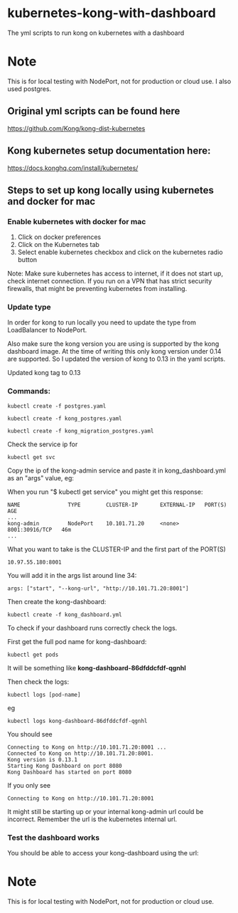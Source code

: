 # kubernetes-kong-with-dashboard
The yml scripts to run kong on kubernetes with a dashboard

# Note

This is for local testing with NodePort, not for production or cloud use. 
I also used postgres.

## Original yml scripts can be found here

https://github.com/Kong/kong-dist-kubernetes

## Kong kubernetes setup documentation here:

https://docs.konghq.com/install/kubernetes/

## Steps to set up kong locally using kubernetes and docker for mac

### Enable kubernetes with docker for mac

1. Click on docker preferences
1. Click on the Kubernetes tab
1. Select enable kubernetes checkbox and click on the kubernetes radio button

Note: Make sure kubernetes has access to internet, if it does not start up, check internet connection. If you run on a VPN that has strict security firewalls, that might be preventing kubernetes from installing. 

### Update type

In order for kong to run locally you need to update the type from LoadBalancer to NodePort.

Also make sure the kong version you are using is supported by the kong dashboard image. At the time of writing this only kong version under 0.14 are supported. So I updated the version of kong to 0.13 in the yaml scripts.

Updated kong tag to 0.13

### Commands:

    kubectl create -f postgres.yaml    

    kubectl create -f kong_postgres.yaml

    kubectl create -f kong_migration_postgres.yaml

Check the service ip for 

    kubectl get svc

Copy the ip of the kong-admin service and paste it in kong_dashboard.yml as an "args" value, eg:

When you run "$ kubectl get service" you might get this response:

    NAME               TYPE        CLUSTER-IP       EXTERNAL-IP   PORT(S)          AGE
    ...
    kong-admin         NodePort    10.101.71.20     <none>        8001:30916/TCP   46m
    ...

What you want to take is the CLUSTER-IP and the first part of the PORT(S)

    10.97.55.180:8001

You will add it in the args list around line 34:

    args: ["start", "--kong-url", "http://10.101.71.20:8001"]

Then create the kong-dashboard:

    kubectl create -f kong_dashboard.yml

To check if your dashboard runs correctly check the logs. 

First get the full pod name for kong-dashboard:

    kubectl get pods 

It will be something like **kong-dashboard-86dfddcfdf-qgnhl**

Then check the logs:

    kubectl logs [pod-name]

eg

    kubectl logs kong-dashboard-86dfddcfdf-qgnhl

You should see

    Connecting to Kong on http://10.101.71.20:8001 ...
    Connected to Kong on http://10.101.71.20:8001.
    Kong version is 0.13.1
    Starting Kong Dashboard on port 8080
    Kong Dashboard has started on port 8080

If you only see

    Connecting to Kong on http://10.101.71.20:8001

It might still be starting up or your internal kong-admin url could be incorrect. Remember the url is the kubernetes internal url. 

### Test the dashboard works

You should be able to access your kong-dashboard using the url: 

# Note

This is for local testing with NodePort, not for production or cloud use. 

